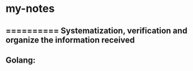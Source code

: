 # my-notes
==========
Systematization, verification and organize the information received
-------------------------------------------------------------------
Golang:
-------
